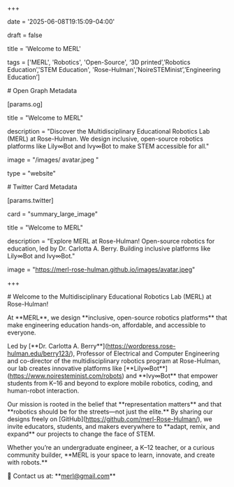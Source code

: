 +++

date = '2025-06-08T19:15:09-04:00'

draft = false

title = 'Welcome to MERL'

tags = \['MERL', 'Robotics', 'Open-Source', ‘3D printed’,’Robotics Education’,'STEM Education', 'Rose-Hulman',’NoireSTEMinist’,’Engineering Education’]



\# Open Graph Metadata

\[params.og]

title = "Welcome to MERL"

description = "Discover the Multidisciplinary Educational Robotics Lab (MERL) at Rose-Hulman. We design inclusive, open-source robotics platforms like Lily∞Bot and Ivy∞Bot to make STEM accessible for all."

image = "/images/ avatar.jpeg "

type = "website"



\# Twitter Card Metadata

\[params.twitter]

card = "summary\_large\_image"

title = "Welcome to MERL"

description = "Explore MERL at Rose-Hulman! Open-source robotics for education, led by Dr. Carlotta A. Berry. Building inclusive platforms like Lily∞Bot and Ivy∞Bot."

image = "https://merl-rose-hulman.github.io/images/avatar.jpeg"

+++



\# Welcome to the Multidisciplinary Educational Robotics Lab (MERL) at Rose-Hulman!



At \*\*MERL\*\*, we design \*\*inclusive, open-source robotics platforms\*\* that make engineering education hands-on, affordable, and accessible to everyone.



Led by \[\*\*Dr. Carlotta A. Berry\*\*](https://wordpress.rose-hulman.edu/berry123/), Professor of Electrical and Computer Engineering and co-director of the multidisciplinary robotics program at Rose-Hulman, our lab creates innovative platforms like \[\*\*Lily∞Bot\*\*](https://www.noiresteminist.com/robots) and \*\*Ivy∞Bot\*\* that empower students from K–16 and beyond to explore mobile robotics, coding, and human-robot interaction.



Our mission is rooted in the belief that \*\*representation matters\*\* and that \*\*robotics should be for the streets—not just the elite.\*\* By sharing our designs freely on \[GitHub](https://github.com/merl-Rose-Hulman/), we invite educators, students, and makers everywhere to \*\*adapt, remix, and expand\*\* our projects to change the face of STEM.



Whether you’re an undergraduate engineer, a K–12 teacher, or a curious community builder, \*\*MERL is your space to learn, innovate, and create with robots.\*\*



📧 Contact us at: \*\*merl@gmail.com\*\*

